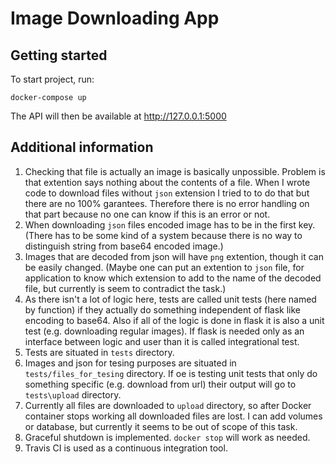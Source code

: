 # Image Downloading App

## Getting started

To start project, run:

```
docker-compose up
```

The API will then be available at http://127.0.0.1:5000

## Additional information

1. Checking that file is actually an image is basically unpossible. Problem is that extention says nothing about the contents of a file. When I wrote code to download files without ```json``` extension I tried to to do that but there are no 100% garantees. Therefore there is no error handling on that part because no one can know if this is an error or not.
1. When downloading ```json``` files encoded image has to be in the first key. (There has to be some kind of a system because there is no way to distinguish string from base64 encoded image.)
1. Images that are decoded from json will have ```png``` extention, though it can be easily changed. (Maybe one can put an extention to ```json``` file, for application to know which extension to add to the name of the decoded file, but currently is seem to contradict the task.)
1. As there isn't a lot of logic here, tests are called unit tests (here named by function) if they actually do something independent of flask like encoding to base64. Also if all of the logic is done in flask it is also a unit test (e.g. downloading regular images). If flask is needed only as an interface between logic and user than it is called integrational test.
1. Tests are situated in ```tests``` directory.
1. Images and json for tesing purposes are situated in ```tests/files_for_tesing``` directory. If oe is testing unit tests that only do something specific (e.g. download from url) their output will go to ```tests\upload``` directory.
1. Currently all files are downloaded to ```upload``` directory, so after Docker container stops working all downloaded files are lost. I can add volumes or database, but currently it seems to be out of scope of this task.
1. Graceful shutdown is implemented. ```docker stop``` will work as needed.
1. Travis CI is used as a continuous integration tool.